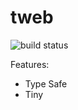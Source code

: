 # tweb

![build status](https://github.com/kn0ll/tweb/actions/workflows/master.yaml/badge.svg)

Features:
- Type Safe
- Tiny